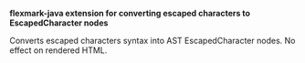 **flexmark-java extension for converting escaped characters to EscapedCharacter nodes**

Converts escaped characters syntax into AST EscapedCharacter nodes. No effect on rendered HTML.

